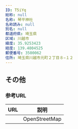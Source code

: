 ```yaml
---
ID: T5iYq
総称: null
名称: 琴平神社
名称読み: null
別名: null
都道府県: 埼玉県
区域: 川越市
緯度: 35.9253423
経度: 139.4804525
郵便番号: 3500062
住所: 埼玉県川越市元町２丁目８−１２
---
```


## その他

### 参考URL

| URL | 説明          |
| --- | ------------- |
|     | OpenStreetMap |
